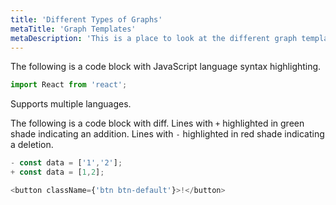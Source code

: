 ```yaml
---
title: 'Different Types of Graphs'
metaTitle: 'Graph Templates'
metaDescription: 'This is a place to look at the different graph templates we have'
---
```


The following is a code block with JavaScript language syntax highlighting.

```javascript
import React from 'react';
```

Supports multiple languages.

The following is a code block with diff. Lines with `+` highlighted in green shade indicating an addition. Lines with `-` highlighted in red shade indicating a deletion.

```javascript
- const data = ['1','2'];
+ const data = [1,2];
```

```javascript react-live=true
<button className={'btn btn-default'}>!</button>
```
